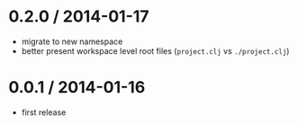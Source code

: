 
0.2.0 / 2014-01-17
==================

 * migrate to new namespace
 * better present workspace level root files (`project.clj` vs `./project.clj`)

0.0.1 / 2014-01-16
==================

  * first release